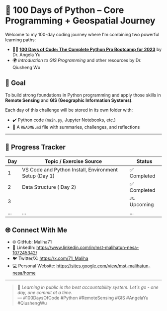 # 🐍 100 Days of Python – Core Programming + Geospatial Journey

Welcome to my 100-day coding journey where I'm combining two powerful learning paths:
- 👩‍🏫 [**100 Days of Code: The Complete Python Pro Bootcamp for 2023**](https://www.udemy.com/course/100-days-of-code/) by Dr. Angela Yu  
- 🌍 *Introduction to GIS Programming* and other resources by Dr. Qiusheng Wu 

## 🎯 Goal

To build strong foundations in Python programming and apply those skills in **Remote Sensing** and **GIS (Geographic Information Systems)**.

Each day of this challenge will be stored in its own folder with:
- ✔️ Python code (`main.py`, Jupyter Notebooks, etc.)
- 📘 A `README.md` file with summaries, challenges, and reflections
---

## 📅 Progress Tracker

| Day | Topic / Exercise Source                          | Status     |
|-----|--------------------------------------------------|------------|
| 1   | VS Code and Python Install, Environment Setup (Day 1)                  | ✅ Completed |
| 2   | Data Structure ( Day 2)        | ✅ Completed  |
| 3   |                    | 🔜 Upcoming |
| ... | ...                                                      | ...        |


## 🌐 Connect With Me

- 🌐 GitHub: Maliha71
- 💼 LinkedIn: https://www.linkedin.com/in/mst-malihatun-nesa-107245342/
- 🐦 Twitter/X: https://x.com/71_Maliha
- 💻 Personal Website: https://sites.google.com/view/mst-malihatun-nesa/home

---

> 💬 *Learning in public is the best accountability system. Let's go - one day, one commit at a time.*  
> — #100DaysOfCode #Python #RemoteSensing #GIS #AngelaYu #QiushengWu
